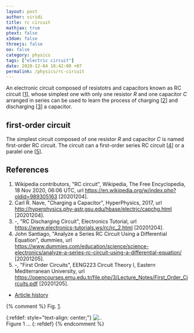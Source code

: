 ```yaml
---
layout: post
author: viridi
title: rc circuit
mathjax: true
ptext: false
x3dom: false
threejs: false
oo: false
category: physics
tags: ["electric circuit"]
date: 2020-12-04 18:42:00 +07
permalink: /physics/rc-circuit
---
```

An electronic circuit composed of resistotrs and capacitors known as RC circuit [[1](#ref1)], whose simplest one with only one resistor $R$ and one capacitor $C$ arranged in series can be used to learn the process of charging [[2](#ref2)] and discharging [[3](#ref3)] a capacitor.


## first-order circuit
The simplest circuit composed of one resistor $R$ and capacitor $C$ is named first-order RC circuit. The circuit can a first-order series RC circuit [[4](#ref4)] or a paralel one [[5](#ref5)].


## References
1. <a name="ref1"></a>Wikipedia contributors, "RC circuit", Wikipedia, The Free Encyclopedia, 18 Nov 2020, 06:06 UTC, url <https://en.wikipedia.org/w/index.php?oldid=989305163> [20201204].
2. <a name="ref2"></a>Carl R. Nave, "Charging a Capacitor", HyperPhysics, 2017, url <http://hyperphysics.phy-astr.gsu.edu/hbase/electric/capchg.html> [20201204].
3. <a name="ref3"></a>-, "RC Discharging Circuit", Electronics Tutorial, url <https://www.electronics-tutorials.ws/rc/rc_2.html> [20201204].
4. <a name="ref3"></a>John Santiago, "Analyze a Series RC Circuit Using a Differential Equation", dummies, url <https://www.dummies.com/education/science/science-electronics/analyze-a-series-rc-circuit-using-a-differential-equation/> [20201205].
5. <a name="ref3"></a>-, "First Order Circuits", EENG223 Circuit Theory I, Eastern Mediterranean University, url <https://opencourses.emu.edu.tr/file.php/3/Lecture_Notes/First_Order_Circuits.pdf> [20201205].

+ [Article history](https://github.com/butiran/butiran.github.io/commits/master/_posts/phys/2020-12-04-rc-circuit.md)

{% comment %}
Fig. <a href="#fig:x">1</a>.

{:refdef: style="text-align: center;"}
![..](/assets/img/phys/x.png)
<br />
Figure <a name="fig:x">1</a> ...
{: refdef}
{% endcomment %}
